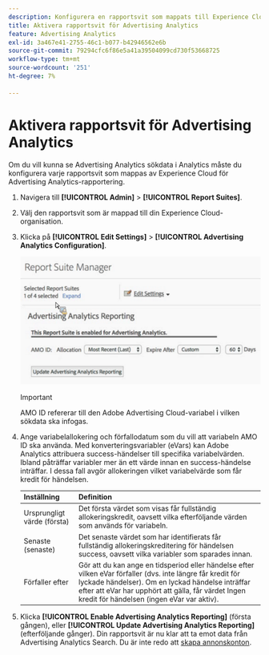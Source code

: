 ```yaml
---
description: Konfigurera en rapportsvit som mappats till Experience Cloud för användning i Advertising Analytics.
title: Aktivera rapportsvit för Advertising Analytics
feature: Advertising Analytics
exl-id: 3a467e41-2755-46c1-b077-b42946562e6b
source-git-commit: 79294cfc6f86e5a41a39504099cd730f53668725
workflow-type: tm+mt
source-wordcount: '251'
ht-degree: 7%

---
```


# Aktivera rapportsvit för Advertising Analytics

Om du vill kunna se Advertising Analytics sökdata i Analytics måste du konfigurera varje rapportsvit som mappas av Experience Cloud för Advertising Analytics-rapportering.

1. Navigera till **[!UICONTROL Admin]** > **[!UICONTROL Report Suites]**.

1. Välj den rapportsvit som är mappad till din Experience Cloud-organisation.
1. Klicka på **[!UICONTROL Edit Settings]** > **[!UICONTROL Advertising Analytics Configuration]**.

   ![Rapportering](assets/aa_reporting.png)

   >[!IMPORTANT]
   >
   >AMO ID refererar till den Adobe Advertising Cloud-variabel i vilken sökdata ska infogas.

1. Ange variabelallokering och förfallodatum som du vill att variabeln AMO ID ska använda. Med konverteringsvariabler (eVars) kan Adobe Analytics attribuera success-händelser till specifika variabelvärden. Ibland påträffar variabler mer än ett värde innan en success-händelse inträffar. I dessa fall avgör allokeringen vilket variabelvärde som får kredit för händelsen.

   | Inställning | Definition |
   |--- |--- |
   | Ursprungligt värde (första) | Det första värdet som visas får fullständig allokeringskredit, oavsett vilka efterföljande värden som används för variabeln. |
   | Senaste (senaste) | Det senaste värdet som har identifierats får fullständig allokeringskreditering för händelsen success, oavsett vilka variabler som sparades innan. |
   | Förfaller efter | Gör att du kan ange en tidsperiod eller händelse efter vilken eVar förfaller (dvs. inte längre får kredit för lyckade händelser).  Om en lyckad händelse inträffar efter att eVar har upphört att gälla, får värdet Ingen kredit för händelsen (ingen eVar var aktiv). |

1. Klicka **[!UICONTROL Enable Advertising Analytics Reporting]** (första gången), eller **[!UICONTROL Update Advertising Analytics Reporting]** (efterföljande gånger). Din rapportsvit är nu klar att ta emot data från Advertising Analytics Search. Du är inte redo att [skapa annonskonton](/help/integrate/c-advertising-analytics/c-adanalytics-workflow/aa-create-ad-account.md).
